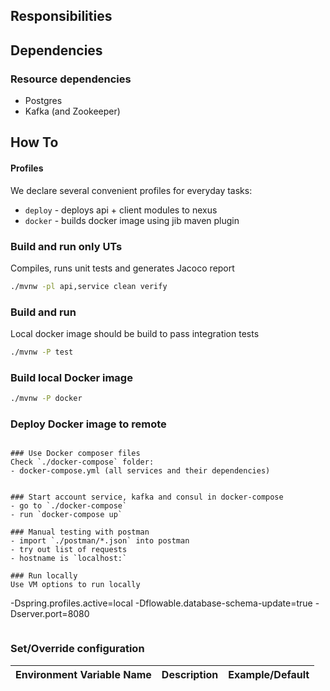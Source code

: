 ## Responsibilities

## Dependencies

### Resource dependencies
- Postgres
- Kafka (and Zookeeper)


## How To

#### Profiles
We declare several convenient profiles for everyday tasks:
* `deploy` - deploys api + client modules to nexus
* `docker` - builds docker image using jib maven plugin

### Build and run only UTs
Compiles, runs unit tests and generates Jacoco report
```bash
./mvnw -pl api,service clean verify
```

### Build and run
Local docker image should be build to pass integration tests
```bash
./mvnw -P test
```

### Build local Docker image
```bash
./mvnw -P docker
```

### Deploy Docker image to remote
```bash

```
```
### Use Docker composer files
Check `./docker-compose` folder:
- docker-compose.yml (all services and their dependencies)
 

### Start account service, kafka and consul in docker-compose
- go to `./docker-compose`
- run `docker-compose up`

### Manual testing with postman
- import `./postman/*.json` into postman
- try out list of requests
- hostname is `localhost:`

### Run locally
Use VM options to run locally

```
-Dspring.profiles.active=local
-Dflowable.database-schema-update=true
-Dserver.port=8080

```
```

### Set/Override configuration
| Environment Variable Name | Description | Example/Default |
| --------- | ----------- | --------------- |

